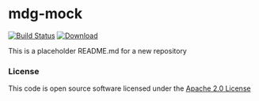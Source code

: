 # mdg-mock

[![Build Status](https://travis-ci.org/hmrc/mdg-mock.svg)](https://travis-ci.org/hmrc/mdg-mock) [ ![Download](https://api.bintray.com/packages/hmrc/releases/mdg-mock/images/download.svg) ](https://bintray.com/hmrc/releases/mdg-mock/_latestVersion)

This is a placeholder README.md for a new repository

### License

This code is open source software licensed under the [Apache 2.0 License]("http://www.apache.org/licenses/LICENSE-2.0.html")
